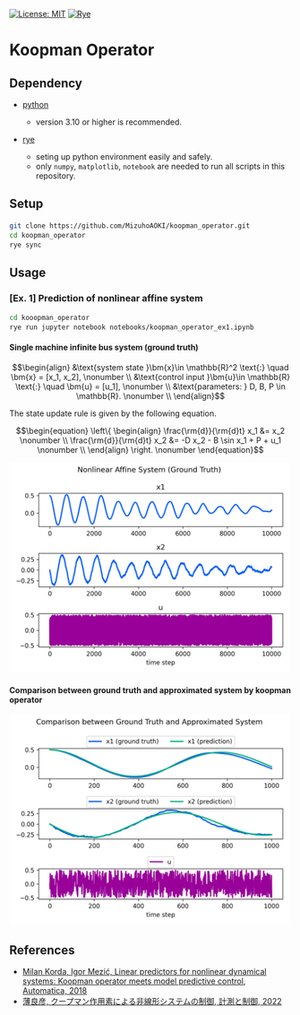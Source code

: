 [![License: MIT](https://img.shields.io/badge/License-MIT-blue.svg)](https://opensource.org/licenses/MIT)
[![Rye](https://img.shields.io/endpoint?url=https://raw.githubusercontent.com/astral-sh/rye/main/artwork/badge.json)](https://rye.astral.sh)

# Koopman Operator

## Dependency

- [python](https://www.python.org/)
  - version 3.10 or higher is recommended.

- [rye](https://rye.astral.sh/)
  - seting up python environment easily and safely.
  - only `numpy`, `matplotlib`, `notebook` are needed to run all scripts in this repository.

## Setup
```sh
git clone https://github.com/MizuhoAOKI/koopman_operator.git
cd koopman_operator
rye sync
```

## Usage

### [Ex. 1] Prediction of nonlinear affine system
```sh
cd kooopman_operator
rye run jupyter notebook notebooks/koopman_operator_ex1.ipynb
```

#### Single machine infinite bus system (ground truth)

```math
\begin{align}
&\text{system state }\bm{x}\in \mathbb{R}^2 \text{:} \quad \bm{x} = [x_1, x_2], \nonumber \\
&\text{control input }\bm{u}\in \mathbb{R} \text{:} \quad \bm{u} = [u_1], \nonumber \\
&\text{parameters: } D, B, P \in \mathbb{R}. \nonumber \\
\end{align}
```

The state update rule is given by the following equation.
```math
\begin{equation}
\left\{
\begin{align}
\frac{\rm{d}}{\rm{d}t} x_1 &= x_2 \nonumber \\
\frac{\rm{d}}{\rm{d}t} x_2 &= -D x_2 - B \sin x_1 + P + u_1 \nonumber \\
\end{align}
\right. \nonumber
\end{equation}
```

<img src="./media/ex1_training.png" width="500px" alt="ex1_training" />

#### Comparison between ground truth and approximated system by koopman operator

<img src="./media/ex1_evaluation.png" width="500px" alt="ex1_prediction" />


## References
- [Milan Korda, Igor Mezić, Linear predictors for nonlinear dynamical systems: Koopman operator meets model predictive control, Automatica, 2018](https://www.sciencedirect.com/science/article/pii/S000510981830133X)
- [薄良彦, クープマン作用素による非線形システムの制御, 計測と制御, 2022](https://www.jstage.jst.go.jp/article/sicejl/61/2/61_133/_article/-char/ja/)

